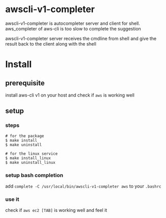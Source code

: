 # awscli-v1-completer

awscli-v1-completer is autocompleter server and client for shell.  
aws_completer of aws-cli is too slow to complete the suggestion

awscli-v1-completer server receives the cmdline from shell and give the result back to the client along with the shell

# Install

## prerequisite

install aws-cli v1 on your host and check if `aws` is working well 

## setup

### steps

```   
# for the package
$ make install
$ make uninstall

# for the linux service
$ make install_linux
$ make uninstall_linux

```

### setup bash completion

add `complete -C /usr/local/bin/awscli-v1-completer aws` to your `.bashrc`  

### use it

check if `aws ec2 [TAB]` is working well and feel it 



